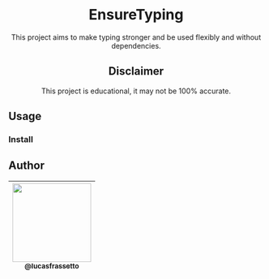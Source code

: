 <p align="center">
  <img src="">
</p>

<h1 align="center">EnsureTyping</h1>

<p align="center">
  This project aims to make typing stronger and be used flexibly and without dependencies.
</p>
<h2 align="center">Disclaimer</h2>
<p align="center">
	This project is educational, it may not be 100% accurate.
</p>


## Usage


### Install



## Author

| [<img src="https://avatars0.githubusercontent.com/u/54639497?v=3&s=115" width="155"><br><sub>@lucasfrassetto</sub>](https://github.com/LucasFrassetto) |
| :---: |